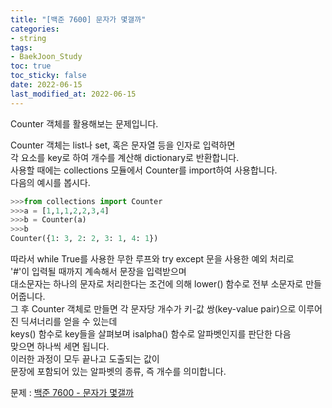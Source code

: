 ```yaml
---
title: "[백준 7600] 문자가 몇갤까"
categories: 
- string
tags:
- BaekJoon_Study
toc: true
toc_sticky: false
date: 2022-06-15
last_modified_at: 2022-06-15
---
```


Counter 객체를 활용해보는 문제입니다.

Counter 객체는 list나 set, 혹은 문자열 등을 인자로 입력하면    
각 요소를 key로 하여 개수를 계산해 dictionary로 반환합니다.  
사용할 때에는 collections 모듈에서 Counter를 import하여 사용합니다.  
다음의 예시를 봅시다.  
```python
>>>from collections import Counter  
>>>a = [1,1,1,2,2,3,4]  
>>>b = Counter(a)  
>>>b  
Counter({1: 3, 2: 2, 3: 1, 4: 1})  
```
따라서 while True를 사용한 무한 루프와 try except 문을 사용한 예외 처리로  
'#'이 입력될 때까지 계속해서 문장을 입력받으며  
대소문자는 하나의 문자로 처리한다는 조건에 의해 lower() 함수로 전부 소문자로 만들어줍니다.  
그 후 Counter 객체로 만들면 각 문자당 개수가 키-값 쌍(key-value pair)으로 이루어진 딕셔너리를 얻을 수 있는데  
keys() 함수로 key들을 살펴보며 isalpha() 함수로 알파벳인지를 판단한 다음  
맞으면 하나씩 세면 됩니다.  
이러한 과정이 모두 끝나고 도출되는 값이  
문장에 포함되어 있는 알파벳의 종류, 즉 개수를 의미합니다.

문제 : [백준 7600 - 문자가 몇갤까](https://www.acmicpc.net/problem/7600)

<script src="https://gist.github.com/Ryumaker/f2912fad9467cbaa2c989df26d369bbb.js"></script>



